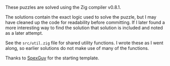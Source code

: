 These puzzles are solved using the Zig compiler v0.8.1.

The solutions contain the exact logic used to solve the puzzle, but I may have
cleaned up the code for readability before committing. If I later found a more
interesting way to find the solution that solution is included and noted as a
later attempt.

See the `src/util.zig` file for shared utility functions. I wrote these as I
went along, so earlier solutions do not make use of many of the functions.

Thanks to [SpexGuy](https://github.com/SpexGuy/Zig-AoC-Template) for the
starting template.
